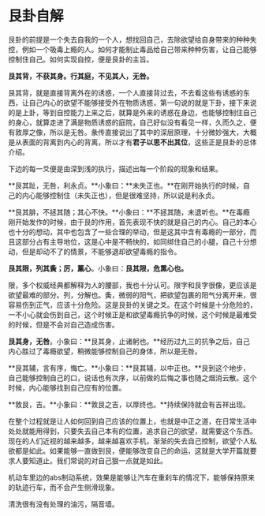 # 艮卦自解

艮卦的前提是一个失去自我的一个人，想找回自己，去除欲望给自身带来的种种失控，例如一个吸毒上瘾的人。如何才能制止毒品给自己带来种种伤害，让自己能够控制住自己。如何实现自控，便是艮卦的主旨。

**艮其背，不获其身。行其庭，不见其人，无咎。**

艮其背，就是直接背离外在的诱惑，一个人直接背过去，不去看这些有诱惑的东西，让自己内心的欲望不能够接受外在物质诱惑，第一句说的就是下卦，接下来说的是上卦，等到自控能力上来之后，就算是外来的诱惑在身边，也能够控制住自己的身心，就算走进了满是物质诱惑的庭院，自己好似没有看见一样，久而久之，便有敦厚之像，所以是无咎。彖传直接说出了其中的深层原理，十分微妙强大，大概是从表面的背离到内心的背离，所以才有**君子以思不出其位**，这些正是艮卦的总体介绍。

下边的每一爻便是由深到浅的执行，描述出每一个阶段的现象和结果。

**艮其趾，无咎，利永贞。**小象曰：**未失正也。**在刚开始执行的时候，自己的内心能够控制住（未失正也），但是很难坚持，所以说是利永贞。

**艮其腓，不拯其随；其心不快。**小象曰：**不拯其随，未退听也。**在毒瘾刚开始发作的时候，由于艮的作用，首先表现不快的就是自己的内心。自己的本心也十分的想动，其中也包含了一些合理的举动，但是这其中含有毒瘾的一部分，而且这部分占有主导地位，这是心中是不畅快的，如同绑住自己的小腿，自己十分想动，但是却动不了的情景，不能够退却欲望毒瘾的指令。

**艮其限，列其夤；厉，薰心**。小象曰：**艮其限，危熏心也。**

限，多个权威经典都解释为人的腰部，我也十分认可。限字和艮字很像，更应该是欲望最难的部分。列，分解也。夤，微弱的阳气，把欲望包裹的阳气分离开来，很容易伤到正气，应该十分危险。这是艮卦的关键之爻。在这个时候是十分危险的，一不小心就会伤到自己，这个时候正是和欲望毒瘾抗争的时候，这个时候是最难受的时候，但是不会对自己造成伤害。

**艮其身，无咎**。小象曰：**艮其身，止诸躬也。**经历过九三的抗争之后，自己内心胜过了毒瘾欲望，稍微能够控制自己的身体，所以是无咎。

**艮其辅，言有序，悔亡。**小象曰：**艮其辅，以中正也。**艮到这个地步，自己能够控制自己的口，说话也有次序，以前做的后悔之事也随之烟消云散。这个时候，内心能够找到自己应有的位置。

**敦艮，吉。**小象曰：**敦艮之吉，以厚终也。**持续保持就会有吉祥出现。

在整个过程就是让人如何回到自己应该的位置上，也就是中正之道，在日常生活中处处就能用得到，只要失去自己本有的位置，追求自己的欲望，就需要这个东西。现在的人们近视的越来越多，越来越喜欢手机，渐渐的失去自己控制，欲望个人私欲都是如此。如果能够一直做到艮，便能够改变自己的命运，这就是大学开篇就要求人要知道止。我们常说的对自己狠一点就是如此。

机动车里边的abs制动系统，效果是能够让汽车在重刹车的情况下，能够保持原来的轨迹行车，而不会产生侧滑现象。

清洗很有没有处理的油污，隔音墙。